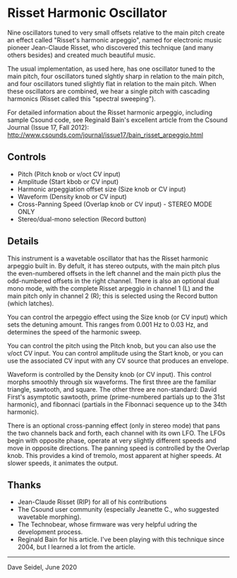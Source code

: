 # Risset Harmonic Oscillator

Nine oscillators tuned to very small offsets relative to the main pitch create an effect called "Risset's harmonic arpeggio", named for electronic music pioneer Jean-Claude Risset, who discovered this technique (and many others besides) and created much beautiful music.

The usual implementation, as used here, has one oscillator tuned to the main pitch, four oscillators tuned slghtly sharp in relation to the main pitch, and four oscillators tuned slightly flat in relation to the main pitch. When these oscillators are combined, we hear a single pitch with cascading harmonics (Risset called this "spectral sweeping").

For detailed information about the Risset harmonic arpeggio, including sample Csound code, see Reginald Bain's excellent article from the Csound Journal (Issue 17, Fall 2012): http://www.csounds.com/journal/issue17/bain_risset_arpeggio.html

## Controls

 * Pitch (Pitch knob or v/oct CV input)
 * Amplitude (Start kbob or CV input)
 * Harmonic arpeggiation offset size (Size knob or CV input)
 * Waveform (Density knob or CV input)
 * Cross-Panning Speed (Overlap knob or CV input) - STEREO MODE ONLY
 * Stereo/dual-mono selection (Record button)

## Details

This instrument is a wavetable oscillator that has the Risset harmonic arpeggio built in. By defult, it has stereo outputs, with the main pitch plus the even-numbered offsets in the left channel and the main picth plus the odd-numbered offsets in the right channel. There is also an optional dual mono mode, with the complete Risset arpeggio in channel 1 (L) and the main pitch only in channel 2 (R); this is selected using the Record button (which latches).

You can control the arpeggio effect using the Size knob (or CV input) which sets the detuning amount. This ranges from 0.001 Hz to 0.03 Hz, and determines the speed of the harmonic sweep.

You can control the pitch using the Pitch knob, but you can also use the v/oct CV input. You can control amplitude using the Start knob, or you can use the associated CV input with any CV source that produces an envelope.

Waveform is controlled by the Density knob (or CV input). This control morphs smoothly through six waveforms. The first three are the familiar triangle, sawtooth, and square. The other three are non-standard: David First's asymptotic sawtooth, prime (prime-numbered partials up to the 31st harmonic), and fibonnaci (partials in the Fibonnaci sequence up to the 34th harmonic).

There is an optional cross-panning effect (only in stereo mode) that pans the two channels back and forth, each channel with its own LFO. The LFOs begin with opposite phase, operate at very slightly different speeds and move in opposite directions. The panning speed is controlled by the Overlap knob. This provides a kind of tremolo, most apparent at higher speeds. At slower speeds, it animates the output.

## Thanks

 * Jean-Claude Risset (RIP) for all of his contributions
 * The Csound user community (especially Jeanette C., who suggested wavetable morphing).
 * The Technobear, whose firmware was very helpful udring the development process.
 * Reginald Bain for his article. I've been playing with this technique since 2004, but I learned a lot from the article.

---

Dave Seidel, June 2020

